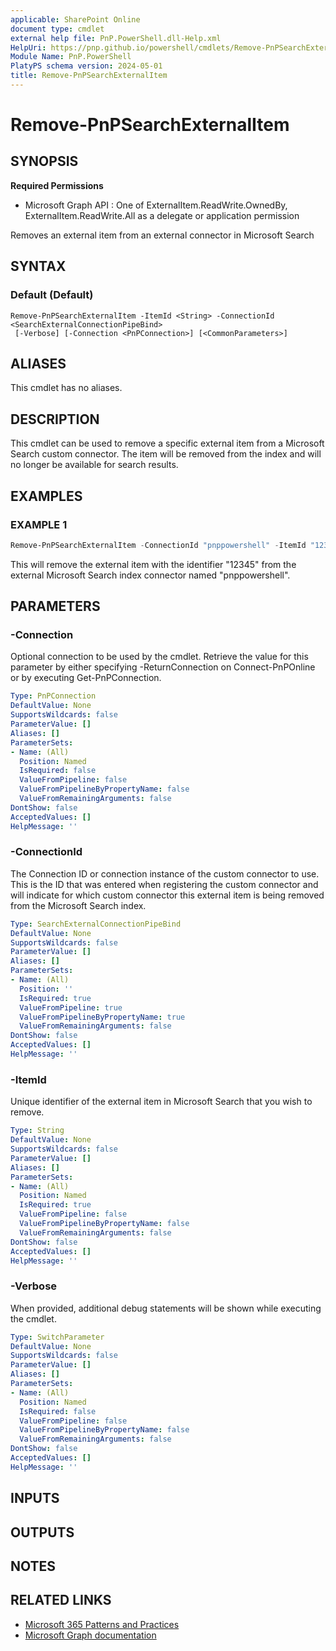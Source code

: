 ```yaml
---
applicable: SharePoint Online
document type: cmdlet
external help file: PnP.PowerShell.dll-Help.xml
HelpUri: https://pnp.github.io/powershell/cmdlets/Remove-PnPSearchExternalItem.html
Module Name: PnP.PowerShell
PlatyPS schema version: 2024-05-01
title: Remove-PnPSearchExternalItem
---
```


# Remove-PnPSearchExternalItem

## SYNOPSIS

**Required Permissions**

  * Microsoft Graph API : One of ExternalItem.ReadWrite.OwnedBy, ExternalItem.ReadWrite.All as a delegate or application permission

Removes an external item from an external connector in Microsoft Search

## SYNTAX

### Default (Default)

```
Remove-PnPSearchExternalItem -ItemId <String> -ConnectionId <SearchExternalConnectionPipeBind>
 [-Verbose] [-Connection <PnPConnection>] [<CommonParameters>]
```

## ALIASES

This cmdlet has no aliases.

## DESCRIPTION

This cmdlet can be used to remove a specific external item from a Microsoft Search custom connector. The item will be removed from the index and will no longer be available for search results.

## EXAMPLES

### EXAMPLE 1

```powershell
Remove-PnPSearchExternalItem -ConnectionId "pnppowershell" -ItemId "12345"
```

This will remove the external item with the identifier "12345" from the external Microsoft Search index connector named "pnppowershell".

## PARAMETERS

### -Connection

Optional connection to be used by the cmdlet. Retrieve the value for this parameter by either specifying -ReturnConnection on Connect-PnPOnline or by executing Get-PnPConnection.

```yaml
Type: PnPConnection
DefaultValue: None
SupportsWildcards: false
ParameterValue: []
Aliases: []
ParameterSets:
- Name: (All)
  Position: Named
  IsRequired: false
  ValueFromPipeline: false
  ValueFromPipelineByPropertyName: false
  ValueFromRemainingArguments: false
DontShow: false
AcceptedValues: []
HelpMessage: ''
```

### -ConnectionId

The Connection ID or connection instance of the custom connector to use. This is the ID that was entered when registering the custom connector and will indicate for which custom connector this external item is being removed from the Microsoft Search index.

```yaml
Type: SearchExternalConnectionPipeBind
DefaultValue: None
SupportsWildcards: false
ParameterValue: []
Aliases: []
ParameterSets:
- Name: (All)
  Position: ''
  IsRequired: true
  ValueFromPipeline: true
  ValueFromPipelineByPropertyName: true
  ValueFromRemainingArguments: false
DontShow: false
AcceptedValues: []
HelpMessage: ''
```

### -ItemId

Unique identifier of the external item in Microsoft Search that you wish to remove.

```yaml
Type: String
DefaultValue: None
SupportsWildcards: false
ParameterValue: []
Aliases: []
ParameterSets:
- Name: (All)
  Position: Named
  IsRequired: true
  ValueFromPipeline: false
  ValueFromPipelineByPropertyName: false
  ValueFromRemainingArguments: false
DontShow: false
AcceptedValues: []
HelpMessage: ''
```

### -Verbose

When provided, additional debug statements will be shown while executing the cmdlet.

```yaml
Type: SwitchParameter
DefaultValue: None
SupportsWildcards: false
ParameterValue: []
Aliases: []
ParameterSets:
- Name: (All)
  Position: Named
  IsRequired: false
  ValueFromPipeline: false
  ValueFromPipelineByPropertyName: false
  ValueFromRemainingArguments: false
DontShow: false
AcceptedValues: []
HelpMessage: ''
```

## INPUTS

## OUTPUTS

## NOTES

## RELATED LINKS

- [Microsoft 365 Patterns and Practices](https://aka.ms/m365pnp)
- [Microsoft Graph documentation](https://learn.microsoft.com/graph/api/externalconnectors-externalitem-delete)
